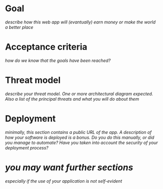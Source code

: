 # Goal
*describe how this web app will (evantually) earn money or make the world a better place*
# Acceptance criteria
*how do we know that the goals have been reached?*
# Threat model
*describe your threat model. One or more architectural diagram expected. Also a list of the principal threats and what you will do about them*
# Deployment
*minimally, this section contains a public URL of the app. A description of how your software is deployed is a bonus. Do you do this manually, or did you manage to automate? Have you taken into account the security of your deployment process?*
# *you may want further sections*
*especially if the use of your application is not self-evident*
